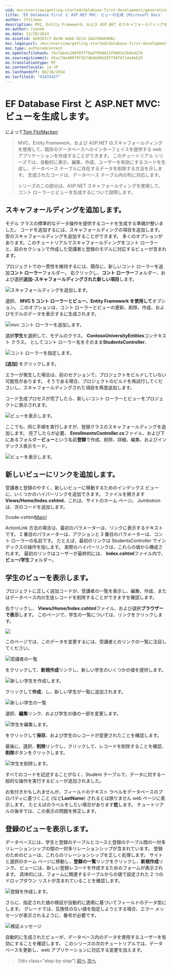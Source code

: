 ```yaml
---
uid: mvc/overview/getting-started/database-first-development/generating-views
title: 'EF Database First と ASP.NET MVC: ビューの生成 |Microsoft Docs'
author: tfitzmac
description: MVC、Entity Framework、および ASP.NET のスキャフォールディングを使用して、既存のデータベースへのインターフェイスを提供する web アプリケーションを作成することができます。 このチュートリアルの化しています.
ms.author: riande
ms.date: 12/29/2014
ms.assetid: 669367cf-8e30-4eb6-821d-10a7d9bb906c
msc.legacyurl: /mvc/overview/getting-started/database-first-development/generating-views
msc.type: authoredcontent
ms.openlocfilehash: 74c7abdc2d0f8fff9ad769d013fb001e2b9e427b
ms.sourcegitcommit: 45ac74e400f9f2b7dbded66297730f6f14a4eb25
ms.translationtype: MT
ms.contentlocale: ja-JP
ms.lasthandoff: 08/16/2018
ms.locfileid: "41833427"
---
```

<a name="ef-database-first-with-aspnet-mvc-generating-views"></a>EF Database First と ASP.NET MVC: ビューを生成します。
====================
によって[Tom FitzMacken](https://github.com/tfitzmac)

> MVC、Entity Framework、および ASP.NET のスキャフォールディングを使用して、既存のデータベースへのインターフェイスを提供する web アプリケーションを作成することができます。 このチュートリアル シリーズでは、自動的に表示、編集、作成、ユーザーを有効にするコードを生成し、データベース テーブルに存在するデータを削除する方法を示します。 生成されたコードは、データベース テーブル内の列に対応します。
> 
> シリーズのこの部分は、ASP.NET スキャフォールディングを使用して、コント ローラーとビューを生成するについて説明します。


## <a name="add-scaffold"></a>スキャフォールディングを追加します。

モデル クラスの標準的なデータ操作を提供するコードを生成する準備が整いました。 コードを追加するには、スキャフォールディングの項目を追加します。 型のスキャフォールディングを追加することができます。 多くのオプションがあります。このチュートリアルでスキャフォールディングをコント ローラーと、前のセクションで作成した受講者と登録のモデルに対応するビューが含まれます。

プロジェクトでの一貫性を維持するには、既存に、新しいコント ローラーを追加**コント ローラー**フォルダー。 右クリックし、**コント ローラー**フォルダー、および選択**追加**–**スキャフォールディングされた新しい項目**します。

![スキャフォールディングを追加します。](generating-views/_static/image1.png)

選択、 **MVC 5 コント ローラーとビュー、Entity Framework を使用して**オプション。 このオプションは、コント ローラーとビューの更新、削除、作成、およびモデルのデータを表示するに生成されます。

![mvc コント ローラーを追加します。](generating-views/_static/image2.png)

選択**学生**を選択して、モデルのクラス、 **ContosoUniversityEntities**コンテキスト クラス。 としてコント ローラー名をそのまま**StudentsController**、

![コント ローラーを指定します。](generating-views/_static/image3.png)

**[追加]** をクリックします。

エラーが発生した場合は、前のセクションで、プロジェクトをビルドしていない可能性があります。 そうである場合、プロジェクトのビルドを再試行してくださいし、スキャフォールディングされた項目を再度追加します。

コード生成プロセスが完了したら、新しいコント ローラーとビューをプロジェクトに表示されます。

![ビューを表示します。](generating-views/_static/image4.png)

ここでも、同じ手順を実行しますが、登録クラスのスキャフォールディングを追加します。 完了したらが必要、 **EnrollmentsController.cs**ファイル、および下にあるフォルダー**ビュー**という名前**登録**で作成、削除、詳細、編集、およびインデックス表示モード。

![ビューを表示します。](generating-views/_static/image5.png)

## <a name="add-links-to-new-views"></a>新しいビューにリンクを追加します。

受講者と登録のやすく、新しいビューに移動するためのインデックス ビューに、いくつかのハイパーリンクを追加できます。 ファイルを開きます**Views/Home/Index.cshtml**、これは、サイトのホーム ページ。 Jumbotron は、次のコードを追加します。

[!code-cshtml[Main](generating-views/samples/sample1.cshtml)]

ActionLink 方法の場合は、最初のパラメーターは、リンクに表示するテキストです。 2 番目のパラメーターは、アクションと 3 番目のパラメーターは、コント ローラーの名前です。 たとえば、最初のリンクは StudentsController でインデックスの操作を指します。 実際のハイパーリンクは、これらの値から構成されます。 最初のリンクはユーザーが最終的には、 **Index.cshtml**ファイル内で、**ビュー/学生**フォルダー。

## <a name="display-student-views"></a>学生のビューを表示します。

プロジェクトに正しく追加コードが、受講者の一覧を表示し、編集、作成、またはデータベース内の生徒レコードを削除することができますを確認します。

右クリックし、 **Views/Home/Index.cshtml**ファイル、および選択**ブラウザーで表示**します。 このページで、学生の一覧については、リンクをクリックします。

![](generating-views/_static/image6.png)

このページでは、このデータを変更するには、受講者とのリンクの一覧に注目してください。

![受講者の一覧](generating-views/_static/image7.png)

をクリックして、**新規作成**リンクし、新しい学生のいくつかの値を提供します。

![新しい学生を作成します。](generating-views/_static/image8.png)

クリックして**作成**、し、新しい学生が一覧に追加されます。

![新しい学生の一覧](generating-views/_static/image9.png)

選択、**編集**リンク、および学生の値の一部を変更します。

![学生を編集します。](generating-views/_static/image10.png)

をクリックして**保存**、および学生のレコードが変更されたことを確認します。

最後に、選択、**削除**リンクし、クリックして、レコードを削除することを確認、**削除**ボタンをクリックします。

![学生を削除します。](generating-views/_static/image11.png)

すべてのコードを記述することがなく、Student テーブルで、データに対する一般的な操作を実行するビューが追加されました。

お気付きかもしれませんが、フィールドのテキスト ラベルをデータベースのプロパティに基づくこと (など**LastName**) されるとは限りません web ページに表示します。 たとえばのラベルをしたい場合があります**姓**します。 チュートリアルの後半では、この表示の問題を修正します。

## <a name="display-enrollment-views"></a>登録のビューを表示します。

データベースには、学生と登録のテーブルとコースと登録のテーブル間の一対多リレーションシップの間の一対多リレーションシップが含まれています。 登録のためのビューは、これらのリレーションシップを正しく処理します。 サイトと選択のホーム ページに移動し、**登録の一覧**リンクをクリックし、**新規作成**リンク。 ビューには、新しい登録レコードを作成するためのフォームが表示されます。 具体的には、フォームに関連するテーブルからの値で設定された 2 つのドロップダウン リストが含まれていることを確認します。

![登録を作成します。](generating-views/_static/image12.png)

さらに、指定された値の検証が自動的に適用に基づいてフィールドのデータ型にします。 グレードでは、互換性のない値を指定しようとする場合、エラー メッセージが表示されるように、番号が必要です。

![検証メッセージ](generating-views/_static/image13.png)

自動的に生成されたビューが、データベース内のデータを使用するユーザーを有効にすることを確認します。 このシリーズの次のチュートリアルでは、データベースを更新し、web アプリケーションに対応する変更を加えます。

> [!div class="step-by-step"]
> [前へ](creating-the-web-application.md)
> [次へ](changing-the-database.md)
